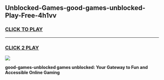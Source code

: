 
## Unblocked-Games-good-games-unblocked-Play-Free-4h1vv
<h3>
<a href="https://premium76.site?title=good-games-unblocked&ref=09A">CLICK TO PLAY</a></h3>
<hr>

<h3>
<a href="https://premium76.site?title=good-games-unblocked&ref=09A">CLICK 2 PLAY</a>
  
</h3>

<a href="https://premium76.site?title=good-games-unblocked&ref=09A"><img src="https://clearcache.store/games.png"></a>


**good-games-unblocked games unblocked: Your Gateway to Fun and Accessible Online Gaming**
